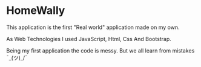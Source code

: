 
# HomeWally #

This application is the first "Real world" application made on my own.

As Web Technologies I used JavaScript, Html, Css And Bootstrap.

Being my first application the code is messy. But we all learn from mistakes ¯\_(ツ)_/¯ 
